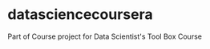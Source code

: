 datasciencecoursera
===================

Part of Course project for Data Scientist's Tool Box Course
